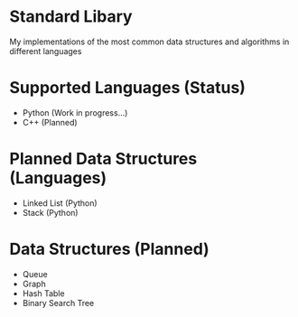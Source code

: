 # Standard Libary
My implementations of the most common data structures and algorithms in different languages

# Supported Languages (Status)
- Python (Work in progress...)
- C++ (Planned)

# Planned Data Structures (Languages)
- Linked List (Python)
- Stack (Python)

# Data Structures (Planned)
- Queue
- Graph
- Hash Table
- Binary Search Tree
